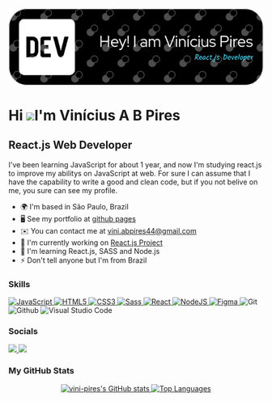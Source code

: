 <div align='center'>
  <img src='./github-header-image.png' />
</div>


Hi ![](https://user-images.githubusercontent.com/18350557/176309783-0785949b-9127-417c-8b55-ab5a4333674e.gif)I'm Vinícius A B Pires
==========================================================================================================================================================

React.js Web Developer
----------------------

I've been learning JavaScript for about 1 year, and now I'm studying react.js to improve my abilitys on JavaScript at web. For sure I can assume that I have the capability to write a good and clean code, but if you not belive on me, you sure can see my profile.

* 🌍  I'm based in São Paulo, Brazil
* 🖥️  See my portfolio at [github pages](http://vini-pires.github.io/portifolio/)
* ✉️  You can contact me at [vini.abpires44@gmail.com](mailto:vini.abpires44@gmail.com)
* 🚀  I'm currently working on [React.js Project](http://github.com/Vini-Pires/Site-Costs-React.js)
* 🧠  I'm learning React.js, SASS and Node.js
* ⚡  Don't tell anyone but I'm from Brazil

### Skills

<p style='display: inline_block;'>
  <a href="https://developer.mozilla.org/en-US/docs/Web/JavaScript" target="_blank" rel="noreferrer">
    <img src="https://raw.githubusercontent.com/danielcranney/readme-generator/main/public/icons/skills/javascript-colored.svg" width="36" height="36" alt="JavaScript" />
  </a>
  <a href="https://developer.mozilla.org/en-US/docs/Glossary/HTML5" target="_blank" rel="noreferrer">
    <img src="https://raw.githubusercontent.com/danielcranney/readme-generator/main/public/icons/skills/html5-colored.svg" width="36" height="36" alt="HTML5" />
  </a>
  <a href="https://www.w3.org/TR/CSS/#css" target="_blank" rel="noreferrer">
    <img src="https://raw.githubusercontent.com/danielcranney/readme-generator/main/public/icons/skills/css3-colored.svg" width="36" height="36" alt="CSS3" />
  </a>
  <a href="https://sass-lang.com/" target="_blank" rel="noreferrer">
    <img src="https://raw.githubusercontent.com/danielcranney/readme-generator/main/public/icons/skills/sass-colored.svg" width="36" height="36" alt="Sass" />
  </a>
  <a href="https://reactjs.org/" target="_blank" rel="noreferrer">
    <img src="https://raw.githubusercontent.com/danielcranney/readme-generator/main/public/icons/skills/react-colored.svg" width="36" height="36" alt="React" />
  </a>
  <a href="https://nodejs.org/en/" target="_blank" rel="noreferrer">
    <img src="https://raw.githubusercontent.com/danielcranney/readme-generator/main/public/icons/skills/nodejs-colored.svg" width="36" height="36" alt="NodeJS" />
  </a>
  <a href="https://www.figma.com/" target="_blank" rel="noreferrer">
    <img src="https://raw.githubusercontent.com/danielcranney/readme-generator/main/public/icons/skills/figma-colored.svg" width="36" height="36" alt="Figma" />
  </a>
  <a>
    <img alt="Git" height="36" width="36" src="https://cdn.jsdelivr.net/gh/devicons/devicon/icons/git/git-original.svg" />
    <!-- Icon Git -->
  </a>
  <a>
    <img alt="Github" height="36" width="36" src="https://raw.githubusercontent.com/danielcranney/profileme-dev/main/public/icons/socials/github-dark.svg" />
    <!-- Icon Github -->
  </a>
  <a>
    <img alt="Visual Studio Code" height="36" width="36" src="https://cdn.jsdelivr.net/gh/devicons/devicon/icons/vscode/vscode-original.svg" />
    <!-- Icon Visual Studio Code -->
  </a>
</p>

### Socials

<div align='left'>
  <a href="https://www.linkedin.com/in/vin%C3%ADcius-pires-a486921b5/" target="_blank">
    <img src="https://img.shields.io/badge/-LinkedIn-%230077B5?style=for-the-badge&logo=linkedin&logoColor=white" target="_blank">
  </a>
  <a href = "mailto:vini.abpires44@gmail.com">
    <img src="https://img.shields.io/badge/-Gmail-%23333?style=for-the-badge&logo=gmail&logoColor=white&color=red" target="_blank">
  </a>
</div>


### My GitHub Stats

<div align='center'>
  <a href="http://www.github.com/vini-pires">
    <img src="https://github-readme-stats.vercel.app/api?username=vini-pires&show_icons=true&hide=&count_private=true&title_color=ef4444&text_color=ffffff&icon_color=f97316&bg_color=171717&hide_border=true&show_icons=true" alt="vini-pires's GitHub stats" />
  </a>

  <a href="https://github.com/vini-pires" align="left">
    <img src="https://github-readme-stats.vercel.app/api/top-langs/?username=vini-pires&langs_count=10&title_color=ef4444&text_color=ffffff&icon_color=f97316&bg_color=171717&hide_border=true&locale=en&custom_title=Top%20%Languages" alt="Top Languages" />
  </a>
</div>
